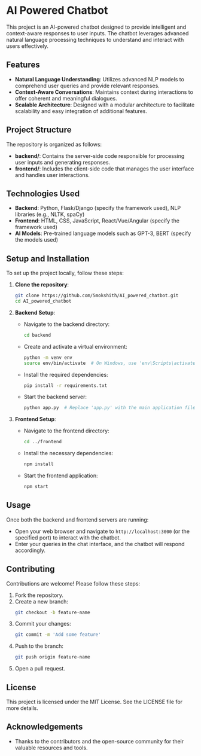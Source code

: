# AI Powered Chatbot

This project is an AI-powered chatbot designed to provide intelligent and context-aware responses to user inputs. The chatbot leverages advanced natural language processing techniques to understand and interact with users effectively.

## Features

* **Natural Language Understanding**: Utilizes advanced NLP models to comprehend user queries and provide relevant responses.
* **Context-Aware Conversations**: Maintains context during interactions to offer coherent and meaningful dialogues.
* **Scalable Architecture**: Designed with a modular architecture to facilitate scalability and easy integration of additional features.

## Project Structure

The repository is organized as follows:

* **backend/**: Contains the server-side code responsible for processing user inputs and generating responses.
* **frontend/**: Includes the client-side code that manages the user interface and handles user interactions.

## Technologies Used

* **Backend**: Python, Flask/Django (specify the framework used), NLP libraries (e.g., NLTK, spaCy)
* **Frontend**: HTML, CSS, JavaScript, React/Vue/Angular (specify the framework used)
* **AI Models**: Pre-trained language models such as GPT-3, BERT (specify the models used)

## Setup and Installation

To set up the project locally, follow these steps:

1. **Clone the repository**:
   ```bash
   git clone https://github.com/5mokshith/AI_powered_chatbot.git
   cd AI_powered_chatbot
   ```

2. **Backend Setup**:
   * Navigate to the backend directory:
     ```bash
     cd backend
     ```
   * Create and activate a virtual environment:
     ```bash
     python -m venv env
     source env/bin/activate  # On Windows, use 'env\Scripts\activate'
     ```
   * Install the required dependencies:
     ```bash
     pip install -r requirements.txt
     ```
   * Start the backend server:
     ```bash
     python app.py  # Replace 'app.py' with the main application file
     ```

3. **Frontend Setup**:
   * Navigate to the frontend directory:
     ```bash
     cd ../frontend
     ```
   * Install the necessary dependencies:
     ```bash
     npm install
     ```
   * Start the frontend application:
     ```bash
     npm start
     ```

## Usage

Once both the backend and frontend servers are running:

* Open your web browser and navigate to `http://localhost:3000` (or the specified port) to interact with the chatbot.
* Enter your queries in the chat interface, and the chatbot will respond accordingly.

## Contributing

Contributions are welcome! Please follow these steps:

1. Fork the repository.
2. Create a new branch:
   ```bash
   git checkout -b feature-name
   ```
3. Commit your changes:
   ```bash
   git commit -m 'Add some feature'
   ```
4. Push to the branch:
   ```bash
   git push origin feature-name
   ```
5. Open a pull request.

## License

This project is licensed under the MIT License. See the LICENSE file for more details.

## Acknowledgements

* Thanks to the contributors and the open-source community for their valuable resources and tools.
